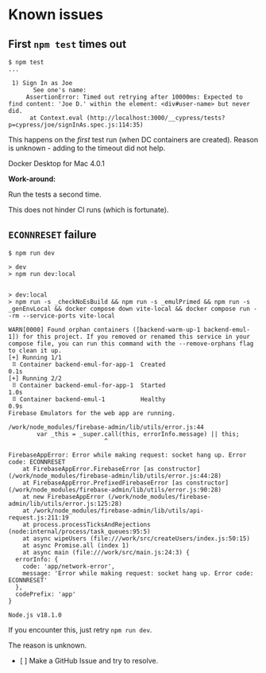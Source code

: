 # Known issues


<!-- REMOVE Not seen, lately (15-May-22)
## `npm outdated`: "Cannot set property 'peer' of null"

Happens on Mac, due to the `esbuild` package needing a re-install on the DC side.

### Steps

- `npm test` (from clean, so DC gets run)
- `npm outdated` (as any other npm command not wrapped for in `package.json`)

   ```
   $ npm outdated
   npm ERR! Cannot set property 'peer' of null

   npm ERR! A complete log of this run can be found in:
   npm ERR!     /Users/asko/.npm/_logs/2021-09-25T11_56_51_951Z-debug.log
   ```

### Cure

```
$ npm run _macNudgeEsbuild 
```

### Better cure?

We can try to map a separate folder (eg. `node_modules/esbuild.linux`) for the DC, copying the original contents there before launching DC.
-->


## First `npm test` times out

```
$ npm test
...

 1) Sign In as Joe
       See one's name:
     AssertionError: Timed out retrying after 10000ms: Expected to find content: 'Joe D.' within the element: <div#user-name> but never did.
      at Context.eval (http://localhost:3000/__cypress/tests?p=cypress/joe/signInAs.spec.js:114:35)

```

This happens on the *first* test run (when DC containers are created). Reason is unknown - adding to the timeout did not help.

Docker Desktop for Mac 4.0.1

<!-- tbd. Do we still get it? DD 4.8 -->

**Work-around:**

Run the tests a second time.

This does not hinder CI runs (which is fortunate).


## `ECONNRESET` failure

```
$ npm run dev

> dev
> npm run dev:local


> dev:local
> npm run -s _checkNoEsBuild && npm run -s _emulPrimed && npm run -s _genEnvLocal && docker compose down vite-local && docker compose run --rm --service-ports vite-local

WARN[0000] Found orphan containers ([backend-warm-up-1 backend-emul-1]) for this project. If you removed or renamed this service in your compose file, you can run this command with the --remove-orphans flag to clean it up. 
[+] Running 1/1
 ⠿ Container backend-emul-for-app-1  Created                                                                                                                                                                                                             0.1s
[+] Running 2/2
 ⠿ Container backend-emul-for-app-1  Started                                                                                                                                                                                                             1.0s
 ⠿ Container backend-emul-1          Healthy                                                                                                                                                                                                             0.9s
Firebase Emulators for the web app are running.

/work/node_modules/firebase-admin/lib/utils/error.js:44
        var _this = _super.call(this, errorInfo.message) || this;
                           ^

FirebaseAppError: Error while making request: socket hang up. Error code: ECONNRESET
    at FirebaseAppError.FirebaseError [as constructor] (/work/node_modules/firebase-admin/lib/utils/error.js:44:28)
    at FirebaseAppError.PrefixedFirebaseError [as constructor] (/work/node_modules/firebase-admin/lib/utils/error.js:90:28)
    at new FirebaseAppError (/work/node_modules/firebase-admin/lib/utils/error.js:125:28)
    at /work/node_modules/firebase-admin/lib/utils/api-request.js:211:19
    at process.processTicksAndRejections (node:internal/process/task_queues:95:5)
    at async wipeUsers (file:///work/src/createUsers/index.js:50:15)
    at async Promise.all (index 1)
    at async main (file:///work/src/main.js:24:3) {
  errorInfo: {
    code: 'app/network-error',
    message: 'Error while making request: socket hang up. Error code: ECONNRESET'
  },
  codePrefix: 'app'
}

Node.js v18.1.0
```

If you encounter this, just retry `npm run dev`.

The reason is unknown. 

- [ ] Make a GitHub Issue and try to resolve.
